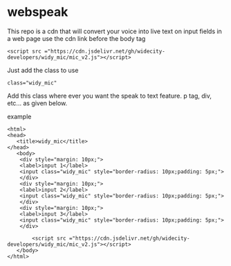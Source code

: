 # webspeak
This repo is a cdn that will convert your voice into live text on input fields in a web page 
use the cdn link  before the body tag
```
<script src ="https://cdn.jsdelivr.net/gh/widecity-developers/widy_mic/mic_v2.js"></script>
```
Just add the class to use
```
class="widy_mic"
```
Add this class where ever you want the speak to text feature. p tag, div, etc... as given below.

example

```
<html>
<head>
   <title>widy_mic</title>
</head>
   <body>
    <div style="margin: 10px;">
    <label>input 1</label>
    <input class="widy_mic" style="border-radius: 10px;padding: 5px;">  
    </div>
    <div style="margin: 10px;">
    <label>input 2</label>
    <input class="widy_mic" style="border-radius: 10px;padding: 5px;">  
    </div>
    <div style="margin: 10px;">
    <label>input 3</label>
    <input class="widy_mic" style="border-radius: 10px;padding: 5px;">  
    </div>

        <script src ="https://cdn.jsdelivr.net/gh/widecity-developers/widy_mic/mic_v2.js"></script>
   </body>
</html>
```
